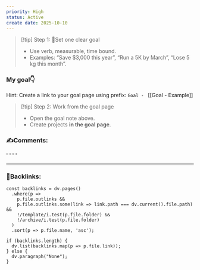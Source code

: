 ```yaml
---
priority: High
status: Active
create date: 2025-10-10
---
```


> [!tip] Step 1: 🎯Set one clear goal
> - Use verb, measurable, time bound.
> - Examples: “Save $3,000 this year”, “Run a 5K by March”, “Lose 5 kg this month”.


### My goal👇
Hint: Create a link to your goal page using prefix: `Goal - `
[[Goal - Example]]

> [!tip] Step 2: Work from the goal page
> - Open the goal note above.
> - Create projects **in the goal page**.

### ✍️Comments:
'
'
'
'
___
### 🔗Backlinks:
~~~dataviewjs
const backlinks = dv.pages()
  .where(p =>
    p.file.outlinks &&
    p.file.outlinks.some(link => link.path === dv.current().file.path) &&
    !/template/i.test(p.file.folder) &&
    !/archive/i.test(p.file.folder)
  )
  .sort(p => p.file.name, 'asc');

if (backlinks.length) {
  dv.list(backlinks.map(p => p.file.link));
} else {
  dv.paragraph("None");
}
~~~

